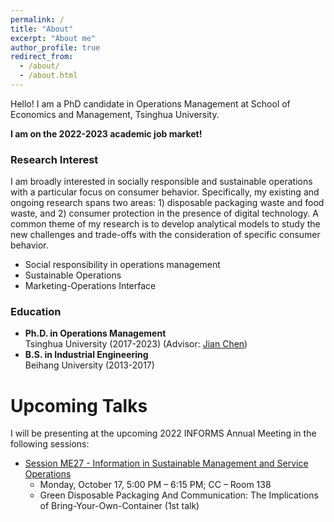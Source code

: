 ```yaml
---
permalink: /
title: "About"
excerpt: "About me"
author_profile: true
redirect_from: 
  - /about/
  - /about.html
---
```


Hello! I am a PhD candidate in Operations Management at School of Economics and Management, Tsinghua University. 

**I am on the 2022-2023 academic job market!**

### Research Interest
 I am broadly interested in socially responsible and sustainable operations with a particular focus on consumer behavior. Specifically, my existing and ongoing research spans two areas: 1) disposable packaging waste and food waste, and 2) consumer protection in the presence of digital technology. A common theme of my research is to develop analytical models to study the new challenges and trade-offs with the consideration of specific consumer behavior. 
* Social responsibility in operations management
* Sustainable Operations
* Marketing-Operations Interface

### Education

* **Ph.D. in Operations Management**   
Tsinghua University (2017-2023) (Advisor: [Jian Chen](https://www.sem.tsinghua.edu.cn/en/info/1219/7004.htm))  
* **B.S. in Industrial Engineering**   
Beihang University (2013-2017)

# Upcoming Talks
I will be presenting at the upcoming 2022 INFORMS Annual Meeting in the following sessions: 
- [Session ME27 - Information in Sustainable Management and Service Operations](https://www.abstractsonline.com/pp8/?__hstc=194041586.eefabc382090b9c735644ec4897f79ea.1659237861530.1663804433769.1663873165390.114&__hssc=194041586.1.1663873165390&__hsfp=653027803&hsCtaTracking=025ee829-9db5-4f89-95dc-637573ec15db%7Cea016d7d-8b17-4156-8c3b-c1c801f2ba1f#!/10693/session/335) 
  - Monday, October 17, 5:00 PM – 6:15 PM; CC – Room 138 
  - Green Disposable Packaging And Communication: The Implications of Bring-Your-Own-Container (1st talk)
